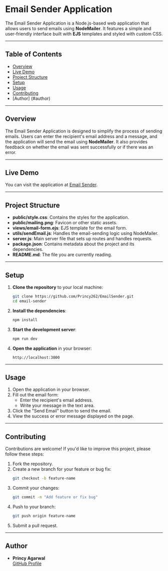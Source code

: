 # Email Sender Application

The Email Sender Application is a Node.js-based web application that allows users to send emails using **NodeMailer**. It features a simple and user-friendly interface built with **EJS** templates and styled with custom CSS.

---

## Table of Contents

- [Overview](#overview)
- [Live Demo](#live-demo)
- [Project Structure](#project-structure)
- [Setup](#setup)
- [Usage](#usage)
- [Contributing](#contributing)
- [Author] (#author)

---

## Overview

The Email Sender Application is designed to simplify the process of sending emails. Users can enter the recipient's email address and a message, and the application will send the email using **NodeMailer**. It also provides feedback on whether the email was sent successfully or if there was an error.

---

## Live Demo

You can visit the application at [Email Sender](https://emailsender-wiua.onrender.com).  

---

## Project Structure

- **public/style.css**: Contains the styles for the application.
- **public/mailing.png**: Favicon or other static assets.
- **views/email-form.ejs**: EJS template for the email form.
- **utils/sendEmail.js**: Handles the email-sending logic using NodeMailer.
- **server.js**: Main server file that sets up routes and handles requests.
- **package.json**: Contains metadata about the project and its dependencies.
- **README.md**: The file you are currently reading.

---

## Setup

1. **Clone the repository** to your local machine:
    ```bash
    git clone https://github.com/Princy262/EmailSender.git
    cd email-sender
    ```

2. **Install the dependencies**:
    ```bash
    npm install
    ```

3. **Start the development server**:
    ```bash
    npm run dev
    ```

4. **Open the application** in your browser:
    ```
    http://localhost:3000
    ```

---

## Usage

1. Open the application in your browser.
2. Fill out the email form:
   - Enter the recipient's email address.
   - Write your message in the text area.
3. Click the "Send Email" button to send the email.
4. View the success or error message displayed on the page.

---

## Contributing

Contributions are welcome! If you'd like to improve this project, please follow these steps:

1. Fork the repository.
2. Create a new branch for your feature or bug fix:
    ```bash
    git checkout -b feature-name
    ```
3. Commit your changes:
    ```bash
    git commit -m "Add feature or fix bug"
    ```
4. Push to your branch:
    ```bash
    git push origin feature-name
    ```
5. Submit a pull request.

---

## Author

- **Princy Agarwal**  
  [GitHub Profile](https://github.com/Princy262)